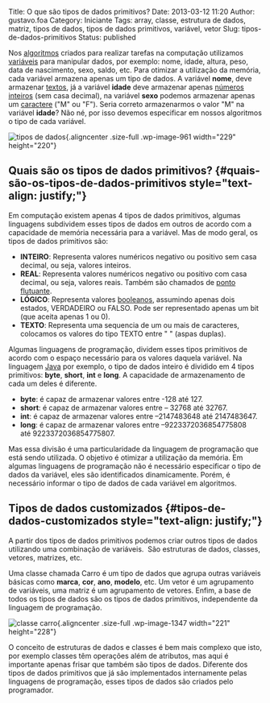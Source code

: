 Title: O que são tipos de dados primitivos?
Date: 2013-03-12 11:20
Author: gustavo.foa
Category: Iniciante
Tags: array, classe, estrutura de dados, matriz, tipos de dados, tipos de dados primitivos, variável, vetor
Slug: tipos-de-dados-primitivos
Status: published

Nos
[algoritmos](http://www.dicasdeprogramacao.com.br/o-que-e-um-algoritmo/ "O que é Algoritmo?")
criados para realizar tarefas na computação utilizamos
[variáveis](http://www.dicasdeprogramacao.com.br/o-que-e-variavel-e-constante/ "O que é variável e constante?") para
manipular dados, por exemplo: nome, idade, altura, peso, data de
nascimento, sexo, saldo, etc. Para otimizar a utilização da memória,
cada variável armazena apenas um tipo de dados. A variável **nome**,
deve armazenar <span style="text-decoration: underline;">textos</span>,
já a variável **idade** deve armazenar apenas <span
style="text-decoration: underline;">números inteiros</span> (sem casa
decimal), na variável **sexo** podemos armazenar apenas um <span
style="text-decoration: underline;">caractere</span> ("M" ou "F"). Seria
correto armazenarmos o valor "M" na variável **idade**? Não né, por isso
devemos especificar em nossos algoritmos o tipo de cada variável.

![tipos de
dados](http://www.dicasdeprogramacao.com.br/wp-content/uploads/2013/03/tipos-de-dados.jpg){.aligncenter
.size-full .wp-image-961 width="229" height="220"}

Quais são os tipos de dados primitivos? {#quais-são-os-tipos-de-dados-primitivos style="text-align: justify;"}
---------------------------------------

Em computação existem apenas 4 tipos de dados primitivos, algumas
linguagens subdividem esses tipos de dados em outros de acordo com a
capacidade de memória necessária para a variável. Mas de modo geral, os
tipos de dados primitivos são:

-   **<span style="line-height: 13px;">INTEIRO</span>**<span
    style="line-height: 13px;">: Representa valores numéricos negativo
    ou positivo sem casa decimal, ou seja, valores inteiros.</span>
-   **REAL**: Representa valores numéricos negativo ou positivo com casa
    decimal, ou seja, valores reais. Também são chamados de <span
    style="text-decoration: underline;">ponto flutuante</span>.
-   **LÓGICO**: Representa valores <span
    style="text-decoration: underline;">booleanos</span>, assumindo
    apenas dois estados, VERDADEIRO ou FALSO. Pode ser representado
    apenas um bit (que aceita apenas 1 ou 0).
-   **TEXTO**: Representa uma sequencia de um ou mais de caracteres,
    colocamos os valores do tipo TEXTO entre " " (aspas duplas).

Algumas linguagens de programação, dividem esses tipos primitivos de
acordo com o espaço necessário para os valores daquela variável. Na
linguagem <span style="text-decoration: underline;">Java</span> por
exemplo, o tipo de dados inteiro é dividido em 4 tipos primitivos:
**byte**, **short**, **int** e **long**. A capacidade de armazenamento
de cada um deles é diferente.

-   <span style="line-height: 13px;">**byte**: é capaz de armazenar
    valores entre -128 até 127.</span>
-   **short**: é capaz de armazenar valores entre – 32768 até 32767.
-   **int**: é capaz de armazenar valores entre –2147483648
    até 2147483647.
-   **long**: é capaz de armazenar valores
    entre –9223372036854775808 até 9223372036854775807.

Mas essa divisão é uma particularidade da linguagem de programação que
está sendo utilizada. O objetivo é otimizar a utilização da memória. Em
algumas linguagens de programação não é necessário especificar o tipo de
dados da variável, eles são identificados dinamicamente. Porém, é
necessário informar o tipo de dados de cada variável em algoritmos.

Tipos de dados customizados {#tipos-de-dados-customizados style="text-align: justify;"}
---------------------------

A partir dos tipos de dados primitivos podemos criar outros tipos de
dados utilizando uma combinação de variáveis.  São estruturas de dados,
classes, vetores, matrizes, etc.

Uma classe chamada Carro é um tipo de dados que agrupa outras variáveis
básicas como **marca**, **cor**, **ano**, **modelo**, etc. Um vetor é um
agrupamento de variáveis, uma matriz é um agrupamento de vetores. Enfim,
a base de todos os tipos de dados são os tipos de dados primitivos,
independente da linguagem de programação.

![classe
carro](http://www.dicasdeprogramacao.com.br/wp-content/uploads/2013/03/classe-carro.jpg){.aligncenter
.size-full .wp-image-1347 width="221" height="228"}

O conceito de estruturas de dados e classes é bem mais complexo que
isto, por exemplo classes têm operações além de atributos, mas aqui é
importante apenas frisar que também são tipos de dados. Diferente dos
tipos de dados primitivos que já são implementados internamente pelas
linguagens de programação, esses tipos de dados são criados pelo
programador.
